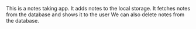 This is a notes taking app.
It adds notes to the local storage.
It fetches notes from the database and shows it to the user
We can also delete notes from the database.
